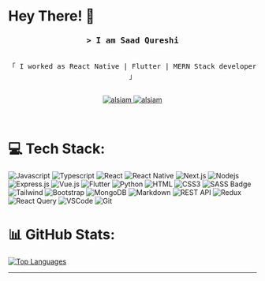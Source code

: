 # Hey There! 👋

<!-- Intro  -->
<h3 align="center">
        <samp>&gt;  I am <b>Saad Qureshi</b>
        </samp>
</h3>
<p align="center"> 
  <samp>  
   <br>
    「 I worked as React Native | Flutter | MERN Stack developer 」
    <br>
    <br>
  </samp>
</p>

<p align="center">
 <a href="https://linkedin.com/in/saad-qureshi-a12a64189" target="_blank">
  <img src="https://img.shields.io/badge/LinkedIn-0077B5?style=for-the-badge&logo=linkedin&logoColor=white" alt="alsiam"/>
 </a>
 <a href="https://saadqureshi.netlify.app" target="blank">
  <img src="https://img.shields.io/badge/Website-DC143C?style=for-the-badge&logo=medium&logoColor=white" alt="alsiam" />
 </a>
</p>
<br />

<!-- # 🙍‍♂️ About Me:

👨‍💻 React Native | MERN Stack Developer<br>
⚡ Tech Content Creator<br>
💼 Open To Job Opportunities<br>
🌎 saadqureshi.netlify.app<br><br> -->

<!-- [saadqureshi.netlify.app](https://saadqureshi.netlify.app) -->

<!-- ## 🌐 Socials:

<!-- [![Instagram](https://img.shields.io/badge/Instagram-%23E4405F.svg?logo=Instagram&logoColor=white)](https://https://www.instagram.com/saad_qurexhi/)
[![YouTube](https://img.shields.io/badge/YouTube-%23FF0000.svg?logo=YouTube&logoColor=white)](https://https://www.youtube.com/@techyfix5897) -->

# 💻 Tech Stack:

![Javascript](https://img.shields.io/badge/Javascript-F0DB4F?style=for-the-badge&labelColor=black&logo=javascript&logoColor=F0DB4F)
![Typescript](https://img.shields.io/badge/Typescript-007acc?style=for-the-badge&labelColor=black&logo=typescript&logoColor=007acc)
![React](https://img.shields.io/badge/-React-61DBFB?style=for-the-badge&labelColor=black&logo=react&logoColor=61DBFB)
![React Native](https://img.shields.io/badge/React_Native-20232A?style=for-the-badge&logo=react&logoColor=61DAFB)
![Next.js](https://img.shields.io/badge/next.js-000000?style=for-the-badge&logo=nextdotjs&logoColor=white)
![Nodejs](https://img.shields.io/badge/Nodejs-3C873A?style=for-the-badge&labelColor=black&logo=node.js&logoColor=3C873A)
![Express.js](https://img.shields.io/badge/Express.js-000000?style=for-the-badge&logo=express&logoColor=white)
![Vue.js](https://img.shields.io/badge/vue.js-%234FC08D.svg?style=for-the-badge&logo=vue.js&logoColor=white)
![Flutter](https://img.shields.io/badge/flutter-%2302569B.svg?style=for-the-badge&logo=flutter&logoColor=white)
![Python](https://img.shields.io/badge/python-%2314354C.svg?style=for-the-badge&logo=python&logoColor=white)
![HTML](https://img.shields.io/badge/HTML5-E34F26?style=for-the-badge&logo=html5&logoColor=white)
![CSS3](https://img.shields.io/badge/CSS3-1572B6?style=for-the-badge&logo=css3&logoColor=white)
![SASS Badge](https://img.shields.io/badge/Sass-CC6699?style=for-the-badge&logo=sass&logoColor=white)
![Tailwind](https://img.shields.io/badge/Tailwind_CSS-092749?style=for-the-badge&logo=tailwindcss&logoColor=06B6D4&labelColor=000000)
![Bootstrap](https://img.shields.io/badge/Bootstrap-563D7C?style=for-the-badge&logo=bootstrap&logoColor=white)
![MongoDB](https://img.shields.io/badge/MongoDB-4EA94B?style=for-the-badge&logo=mongodb&logoColor=white)
![Markdown](https://img.shields.io/badge/Markdown-000000?style=for-the-badge&logo=markdown&logoColor=white)
![REST API](https://img.shields.io/badge/REST%20API-FF5733?style=for-the-badge)
![Redux](https://img.shields.io/badge/Redux-593D88?style=for-the-badge&logo=redux&logoColor=white)
![React Query](https://img.shields.io/badge/-React_Query-FF4154?style=for-the-badge&logo=react%20query&logoColor=white)
![VSCode](https://img.shields.io/badge/Visual_Studio-0078d7?style=for-the-badge&logo=visual%20studio&logoColor=white)
![Git](https://img.shields.io/badge/Git-F05032?style=for-the-badge&logo=git&logoColor=white)

# 📊 GitHub Stats:

[![Top Languages](https://github-readme-stats.vercel.app/api/top-langs/?username=msaadqureshi&theme=dark&hide_border=false&include_all_commits=false&count_private=false&layout=compact)](https://github.com/msaadqureshi)

<!-- [![GitHub Stats](https://github-readme-stats.vercel.app/api?username=msaadqureshi&theme=dark&hide_border=false&include_all_commits=false&count_private=false)](https://github.com/msaadqureshi)<br/> -->

<!-- [![GitHub Streak](https://github-readme-streak-stats.herokuapp.com/?user=msaadqureshi&theme=dark&hide_border=false)](https://github.com/msaadqureshi) -->

---

<!-- [![](https://visitcount.itsvg.in/api?id=msaadqureshi&icon=0&color=0)](https://visitcount.itsvg.in) -->

<!-- Proudly created with GPRM ( https://gprm.itsvg.in ) -->
